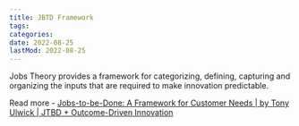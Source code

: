 ```yaml
---
title: JBTD Framework
tags:
categories:
date: 2022-08-25
lastMod: 2022-08-25
---
```

Jobs Theory provides a framework for categorizing, defining, capturing and organizing the inputs that are required to make innovation predictable.

Read more - [Jobs-to-be-Done: A Framework for Customer Needs | by Tony Ulwick | JTBD + Outcome-Driven Innovation](https://jobs-to-be-done.com/jobs-to-be-done-a-framework-for-customer-needs-c883cbf61c90)
